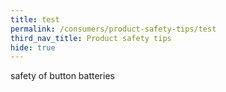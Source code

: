 ```yaml
---
title: test
permalink: /consumers/product-safety-tips/test
third_nav_title: Product safety tips
hide: true
---
```


safety of button batteries
